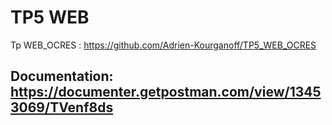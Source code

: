 # TP5 WEB

Tp WEB_OCRES : https://github.com/Adrien-Kourganoff/TP5_WEB_OCRES

## Documentation: https://documenter.getpostman.com/view/13453069/TVenf8ds